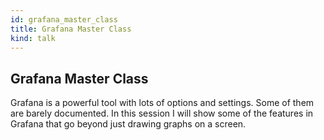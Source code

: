 ```yaml
---
id: grafana_master_class
title: Grafana Master Class
kind: talk
---
```


## Grafana Master Class 

Grafana is a powerful tool with lots of options and settings. Some of them are
barely documented. In this session I will show some of the features in Grafana
that go beyond just drawing graphs on a screen.
